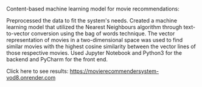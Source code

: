 Content-based machine learning model for movie recommendations:

Preprocessed the data to fit the system's needs. Created a machine learning model that utilized the Nearest Neighbours algorithm through text-to-vector conversion using the bag of words technique. The vector representation of movies in a two-dimensional space was used to find similar movies with the highest cosine similarity between the vector lines of those respective movies. Used Jupyter Notebook and Python3 for the backend and PyCharm for the front end.  

Click here to see results: https://movierecommendersystem-vod8.onrender.com
